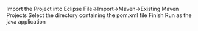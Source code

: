 Import the Project into Eclipse
File->Import->Maven->Existing Maven Projects
Select the directory containing the pom.xml file
Finish
Run as the java application
